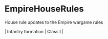 # EmpireHouseRules
House rule updates to the Empire wargame rules 

| Infantry formation | Class I |
